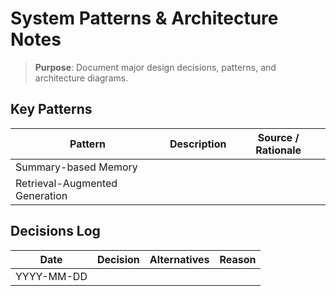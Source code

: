# System Patterns & Architecture Notes

> **Purpose**: Document major design decisions, patterns, and architecture diagrams.

## Key Patterns

| Pattern | Description | Source / Rationale |
|---------|-------------|--------------------|
| Summary-based Memory |  |  |
| Retrieval-Augmented Generation |  |  |

## Decisions Log

| Date | Decision | Alternatives | Reason |
|------|----------|--------------|--------|
| YYYY-MM-DD |  |  |  |

<!-- Last updated: YYYY-MM-DD --> 